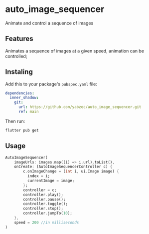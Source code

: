 # auto_image_sequencer

Animate and control a sequence of images

## Features

Animates a sequence of images at a given speed, animation can be controlled;

## Instaling

Add this to your package's `pubspec.yaml` file:

```yaml
dependencies:
  inner_shadow:
    git:
      url: https://github.com/yabzec/auto_image_sequencer.git
      ref: main
```

Then run:

```bash
flutter pub get
```

## Usage

```dart
AutoImageSequencer(
    imageUrls: images.map((i) => i.url).toList(),
    onCreate: (AutoImageSequencerController c) {
        c.onImageChange = (int i, ui.Image image) {
          index = i;
          currentImage = image;
        };
        controller = c;
        controller.play();
        controller.pause();
        controller.toggle();
        controller.stop();
        controller.jumpTo(10);
    },
    speed = 200 //in milliseconds
)
```
